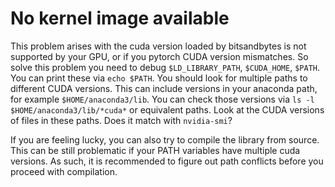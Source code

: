 # No kernel image available

This problem arises with the cuda version loaded by bitsandbytes is not supported by your GPU, or if you pytorch CUDA version mismatches. So solve this problem you need to debug ``$LD_LIBRARY_PATH``, ``$CUDA_HOME``, ``$PATH``. You can print these via ``echo $PATH``. You should look for multiple paths to different CUDA versions. This can include versions in your anaconda path, for example ``$HOME/anaconda3/lib``. You can check those versions via ``ls -l $HOME/anaconda3/lib/*cuda*`` or equivalent paths. Look at the CUDA versions of files in these paths. Does it match with ``nvidia-smi``?

If you are feeling lucky, you can also try to compile the library from source. This can be still problematic if your PATH variables have multiple cuda versions. As such, it is recommended to figure out path conflicts before you proceed with compilation.
